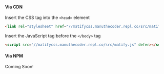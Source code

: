 <!-- tabs:start -->

#### **Via CDN**

Insert the CSS tag into the `<head>` element

```html	
<link rel="stylesheet" href="//matifycss.manuthecoder.repl.co/src/matify.css">
```

Insert the JavaScript tag before the `</body>` tag


```html	
<script src="//matifycss.manuthecoder.repl.co/src/matify.js" defer></script>
```

#### **Via NPM**

Coming Soon!

<!-- tabs:end -->